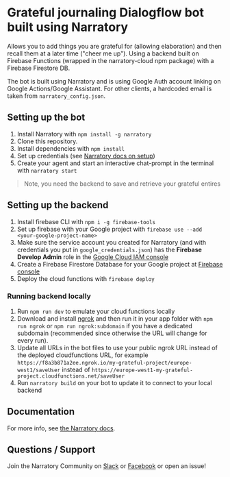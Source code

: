 # Grateful journaling Dialogflow bot built using Narratory 

Allows you to add things you are grateful for (allowing elaboration) and then recall them at a later time ("cheer me up"). Using a backend built on Firebase Functions (wrapped in the narratory-cloud npm package) with a Firebase Firestore DB. 

The bot is built using Narratory and is using Google Auth account linking on Google Actions/Google Assistant. For other clients, a hardcoded email is taken from `narratory_config.json`. 

## Setting up the bot

1. Install Narratory with `npm install -g narratory`
2. Clone this repository.
4. Install dependencies with `npm install`
5. Set up credentials (see [Narratory docs on setup](https://narratory.io/docs/setup))
6. Create your agent and start an interactive chat-prompt in the terminal with `narratory start`

> Note, you need the backend to save and retrieve your grateful entires

## Setting up the backend

1. Install firebase CLI with `npm i -g firebase-tools`
1. Set up firebase with your Google project with `firebase use --add <your-google-project-name>`
1. Make sure the service account you created for Narratory (and with credentials you put in `google_credentials.json`) has the **Firebase Develop Admin** role in the [Google Cloud IAM console](https://console.cloud.google.com/iam-admin)
1. Create a Firebase Firestore Database for your Google project at [Firebase console](https://console.firebase.google.com/)
1. Deploy the cloud functions with `firebase deploy`

### Running backend locally

1. Run `npm run dev` to emulate your cloud functions locally
1. Download and install [ngrok](https://ngrok.com/) and then run it in your app folder with `npm run ngrok` or `npm run ngrok:subdomain` if you have a dedicated subdomain (recommended since otherwise the URL will change for every run).
1. Update all URLs in the bot files to use your public ngrok URL instead of the deployed cloudfunctions URL, for example 
`https://f8a3b871a2ee.ngrok.io/my-grateful-project/europe-west1/saveUser` instead of `https://europe-west1-my-grateful-project.cloudfunctions.net/saveUser`
1. Run `narratory build` on your bot to update it to connect to your local backend


## Documentation

For more info, see [the Narratory docs](https://narratory.io/).

## Questions / Support

Join the Narratory Community on [Slack](https://join.slack.com/t/narratorycommunity/shared_invite/zt-eep3tj1f-H5u5PE2qhKreS4wV9lFpNA) or [Facebook](https://www.facebook.com/groups/837176406808483/) or open an issue!


